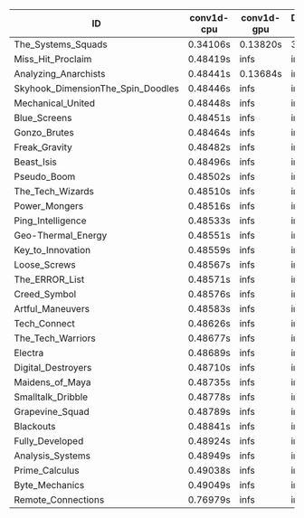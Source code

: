 |ID|conv1d-cpu|conv1d-gpu|DWSPConv2D-gpu|gemm-gpu|avg|
|-|-|-|-|-|-|
|The_Systems_Squads|0.34106s|0.13820s|3.19473s|4.50441s|2.04460s|
|Miss_Hit_Proclaim|0.48419s|infs|infs|4.51274s|infs|
|Analyzing_Anarchists|0.48441s|0.13684s|infs|4.51071s|infs|
|Skyhook_DimensionThe_Spin_Doodles|0.48446s|infs|infs|4.51842s|infs|
|Mechanical_United|0.48448s|infs|infs|4.50006s|infs|
|Blue_Screens|0.48451s|infs|infs|4.49199s|infs|
|Gonzo_Brutes|0.48464s|infs|infs|4.50969s|infs|
|Freak_Gravity|0.48482s|infs|infs|4.49882s|infs|
|Beast_Isis|0.48496s|infs|infs|4.51579s|infs|
|Pseudo_Boom|0.48502s|infs|infs|4.51473s|infs|
|The_Tech_Wizards|0.48510s|infs|infs|4.50127s|infs|
|Power_Mongers|0.48516s|infs|infs|4.71574s|infs|
|Ping_Intelligence|0.48533s|infs|infs|4.50271s|infs|
|Geo-Thermal_Energy|0.48551s|infs|infs|4.49614s|infs|
|Key_to_Innovation|0.48559s|infs|infs|4.50207s|infs|
|Loose_Screws|0.48567s|infs|infs|4.51086s|infs|
|The_ERROR_List|0.48571s|infs|infs|4.50835s|infs|
|Creed_Symbol|0.48576s|infs|infs|4.51326s|infs|
|Artful_Maneuvers|0.48583s|infs|infs|4.50663s|infs|
|Tech_Connect|0.48626s|infs|infs|4.50337s|infs|
|The_Tech_Warriors|0.48677s|infs|infs|4.68417s|infs|
|Electra|0.48689s|infs|infs|4.48712s|infs|
|Digital_Destroyers|0.48710s|infs|infs|4.48300s|infs|
|Maidens_of_Maya|0.48735s|infs|infs|4.50189s|infs|
|Smalltalk_Dribble|0.48778s|infs|infs|4.48617s|infs|
|Grapevine_Squad|0.48789s|infs|infs|4.49130s|infs|
|Blackouts|0.48841s|infs|infs|4.49036s|infs|
|Fully_Developed|0.48924s|infs|infs|4.53072s|infs|
|Analysis_Systems|0.48949s|infs|infs|4.48384s|infs|
|Prime_Calculus|0.49038s|infs|infs|4.49357s|infs|
|Byte_Mechanics|0.49049s|infs|infs|4.48633s|infs|
|Remote_Connections|0.76979s|infs|infs|4.52776s|infs|

